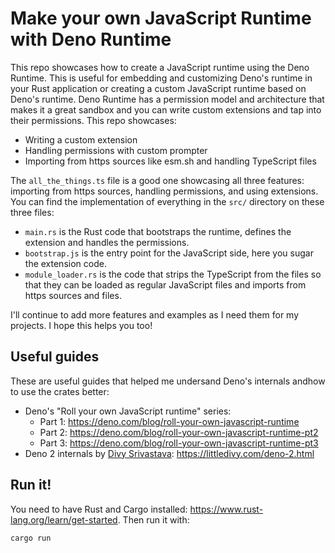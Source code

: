 # Make your own JavaScript Runtime with Deno Runtime

This repo showcases how to create a JavaScript runtime using the Deno Runtime. This is useful for embedding and customizing Deno's runtime in your Rust application or creating a custom JavaScript runtime based on Deno's runtime. Deno Runtime has a permission model and architecture that makes it a great sandbox and you can write custom extensions and tap into their permissions. This repo showcases:
- Writing a custom extension
- Handling permissions with custom prompter
- Importing from https sources like esm.sh and handling TypeScript files

The `all_the_things.ts` file is a good one showcasing all three features: importing from https sources, handling permissions, and using extensions. You can find the implementation of everything in the `src/` directory on these three files:
- `main.rs` is the Rust code that bootstraps the runtime, defines the extension and handles the permissions.
- `bootstrap.js` is the entry point for the JavaScript side, here you sugar the extension code.
- `module_loader.rs` is the code that strips the TypeScript from the files so that they can be loaded as regular JavaScript files and imports from https sources and files.

I'll continue to add more features and examples as I need them for my projects. I hope this helps you too!

## Useful guides

These are useful guides that helped me undersand Deno's internals andhow to use the crates better:
- Deno's "Roll your own JavaScript runtime" series:
    - Part 1: https://deno.com/blog/roll-your-own-javascript-runtime
    - Part 2: https://deno.com/blog/roll-your-own-javascript-runtime-pt2
    - Part 3: https://deno.com/blog/roll-your-own-javascript-runtime-pt3
- Deno 2 internals by [Divy Srivastava](https://github.com/littledivy): https://littledivy.com/deno-2.html

## Run it!

You need to have Rust and Cargo installed: https://www.rust-lang.org/learn/get-started. Then run it with:

```bash
cargo run
```
